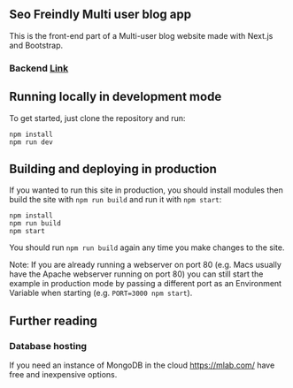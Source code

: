 ## Seo Freindly Multi user blog app

This is the front-end part of a Multi-user blog website made with Next.js and Bootstrap.

### Backend [Link](https://github.com/UNKLD/SeoBlogBackend)

## Running locally in development mode

To get started, just clone the repository and run:

    npm install
    npm run dev


## Building and deploying in production

If you wanted to run this site in production, you should install modules then build the site with `npm run build` and run it with `npm start`:

    npm install
    npm run build
    npm start

You should run `npm run build` again any time you make changes to the site.

Note: If you are already running a webserver on port 80 (e.g. Macs usually have the Apache webserver running on port 80) you can still start the example in production mode by passing a different port as an Environment Variable when starting (e.g. `PORT=3000 npm start`).

## Further reading

### Database hosting

If you need an instance of MongoDB in the cloud https://mlab.com/ have free and inexpensive options.
